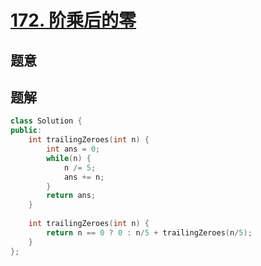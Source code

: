 #  [172. 阶乘后的零](https://leetcode-cn.com/problems/factorial-trailing-zeroes/)

## 题意



## 题解



```c++
class Solution {
public:
    int trailingZeroes(int n) {
        int ans = 0;
        while(n) {
            n /= 5;
            ans += n;
        }
        return ans;
    }
  
    int trailingZeroes(int n) {
        return n == 0 ? 0 : n/5 + trailingZeroes(n/5);
    }
};
```



```python3

```

